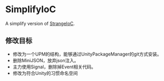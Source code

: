 # SimplifyIoC
A simplify version of [StrangeIoC](https://github.com/strangeioc/strangeioc).
## 修改目标
+ 修改为一个UPM的结构，能够通过UnityPackageManager的git方式安装。
+ 删除MiniJSON，放弃json注入。
+ 主力使用Signal，删除掉Event相关代码。
+ 修改为符合Unity的习惯命名空间
